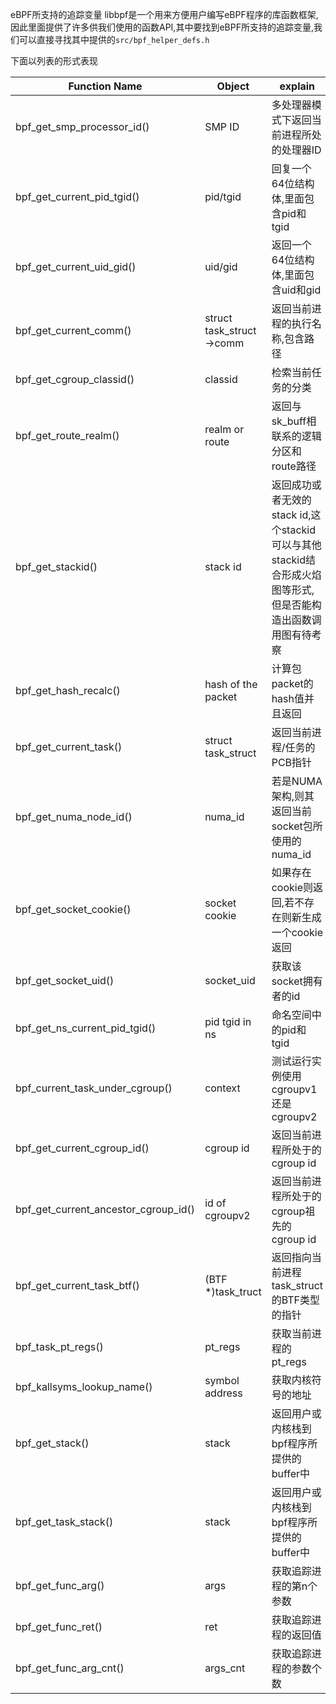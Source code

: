 eBPF所支持的追踪变量
libbpf是一个用来方便用户编写eBPF程序的库函数框架,因此里面提供了许多供我们使用的函数API,其中要找到eBPF所支持的追踪变量,我们可以直接寻找其中提供的`src/bpf_helper_defs.h`

下面以列表的形式表现

| Function Name                        | Object                   | explain                                                      |
| ------------------------------------ | ------------------------ | ------------------------------------------------------------ |
| bpf_get_smp_processor_id()           | SMP ID                   | 多处理器模式下返回当前进程所处的处理器ID                     |
| bpf_get_current_pid_tgid()           | pid/tgid                 | 回复一个64位结构体,里面包含pid和tgid                         |
| bpf_get_current_uid_gid()            | uid/gid                  | 返回一个64位结构体,里面包含uid和gid                          |
| bpf_get_current_comm()               | struct task_struct->comm | 返回当前进程的执行名称,包含路径                              |
| bpf_get_cgroup_classid()             | classid                  | 检索当前任务的分类                                           |
| bpf_get_route_realm()                | realm or route           | 返回与sk_buff相联系的逻辑分区和route路径                     |
| bpf_get_stackid()                    | stack id                 | 返回成功或者无效的stack id,这个stackid可以与其他stackid结合形成火焰图等形式,但是否能构造出函数调用图有待考察 |
| bpf_get_hash_recalc()                | hash of the packet       | 计算包packet的hash值并且返回                                 |
| bpf_get_current_task()               | struct task_struct       | 返回当前进程/任务的PCB指针                                   |
| bpf_get_numa_node_id()               | numa_id                  | 若是NUMA架构,则其返回当前socket包所使用的numa_id             |
| bpf_get_socket_cookie()              | socket cookie            | 如果存在cookie则返回,若不存在则新生成一个cookie返回          |
| bpf_get_socket_uid()                 | socket_uid               | 获取该socket拥有者的id                                       |
| bpf_get_ns_current_pid_tgid()        | pid tgid in ns           | 命名空间中的pid和tgid                                        |
| bpf_current_task_under_cgroup()      | context                  | 测试运行实例使用cgroupv1还是cgroupv2                         |
| bpf_get_current_cgroup_id()          | cgroup id                | 返回当前进程所处于的cgroup id                                |
| bpf_get_current_ancestor_cgroup_id() | id of cgroupv2           | 返回当前进程所处于的cgroup祖先的cgroup id                    |
| bpf_get_current_task_btf()           | (BTF \*)task_truct       | 返回指向当前进程task_struct的BTF类型的指针                   |
| bpf_task_pt_regs()                   | pt_regs                  | 获取当前进程的pt_regs                                        |
| bpf_kallsyms_lookup_name()           | symbol address           | 获取内核符号的地址                                           |
| bpf_get_stack()                      | stack                    | 返回用户或内核栈到bpf程序所提供的buffer中                    |
| bpf_get_task_stack()                 | stack                    | 返回用户或内核栈到bpf程序所提供的buffer中                    |
| bpf_get_func_arg()                   | args                     | 获取追踪进程的第n个参数                                      |
| bpf_get_func_ret()                   | ret                      | 获取追踪进程的返回值                                         |
| bpf_get_func_arg_cnt()               | args_cnt                 | 获取追踪进程的参数个数                                       |



